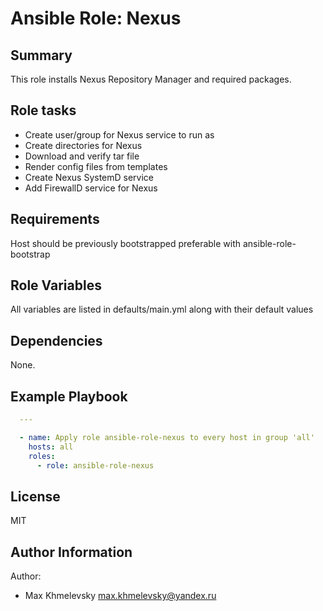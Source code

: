 # Ansible Role: Nexus

## Summary

  This role installs Nexus Repository Manager and required packages.

## Role tasks

  - Create user/group for Nexus service to run as
  - Create directories for Nexus
  - Download and verify tar file
  - Render config files from templates
  - Create Nexus SystemD service
  - Add FirewallD service for Nexus

## Requirements

  Host should be previously bootstrapped preferable with ansible-role-bootstrap

## Role Variables

  All variables are listed in defaults/main.yml along with their default values

## Dependencies

  None.

## Example Playbook

```yaml
  ---

  - name: Apply role ansible-role-nexus to every host in group 'all'
    hosts: all
    roles:
      - role: ansible-role-nexus

```

## License

MIT

## Author Information

Author:
  - Max Khmelevsky <max.khmelevsky@yandex.ru>
